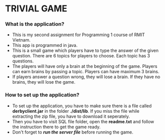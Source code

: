 # TRIVIAL GAME
### What is the application?
* This is my second assignment for Programming 1 course of RMIT Vietnam. 
* This app is programmed in java. 
* This is a small game which players have to type the answer of the given question. There are 6 topics for players to choose. Each topic has 3 questions.
* The players will have only a brain at the beginning of the game. Players can earn brains by passing a topic. Players can have maximum 3 brains.
* If players answer a question wrong, they will lose a brain. If they have no brains, they will lose the game.
### How to set up the application?
* To set up the application, you have to make sure there is a file called **derbyclient.jar** in the folder **./dist/lib**. If you miss the file while extracting the zip file, you have to download it seperately.
* Then you have to visit SQL file folder, open the **readme.txt** and follow the instruction there to get the game ready.
* Don't forget to **_run the server file_** before running the game.
